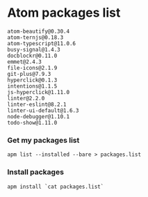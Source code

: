 # Atom packages list

```
atom-beautify@0.30.4
atom-ternjs@0.18.3
atom-typescript@11.0.6
busy-signal@1.4.3
docblockr@0.11.0
emmet@2.4.3
file-icons@2.1.9
git-plus@7.9.3
hyperclick@0.1.3
intentions@1.1.5
js-hyperclick@1.11.0
linter@2.2.0
linter-eslint@8.2.1
linter-ui-default@1.6.3
node-debugger@1.10.1
todo-show@1.11.0
```

### Get my packages list

```
apm list --installed --bare > packages.list
```

### Install packages

```
apm install `cat packages.list`
```
